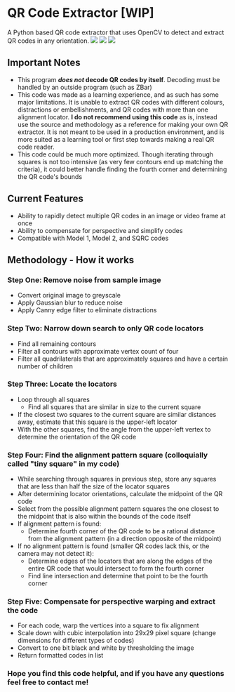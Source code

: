 # QR Code Extractor [WIP]
A Python based QR code extractor that uses OpenCV to detect and extract QR codes in any orientation.
<img src='https://chart.googleapis.com/chart?cht=qr&chl=Hello%20mate!&chs=180x180&choe=UTF-8&chld=L|2'>
<img src='https://chart.googleapis.com/chart?cht=qr&chl=Why%20are%20you&chs=180x180&choe=UTF-8&chld=L|2'>
<img src='https://chart.googleapis.com/chart?cht=qr&chl=looking%20at%20this%3F&chs=180x180&choe=UTF-8&chld=L|2'>
## Important Notes
 - This program ***does not* decode QR codes by itself**. Decoding must be handled by an outside program (such as ZBar)
  - This code was made as a learning experience, and as such has some major limitations. It is unable to extract QR codes with different colours, distractions or embellishments, and QR codes with more than one alignment locator. **I do not recommend using this code** as is, instead use the source and methodology as a reference for making your own QR extractor. It is not meant to be used in a production environment, and is more suited as a learning tool or first step towards making a real QR code reader.
 - This code could be much more optimized. Though iterating through squares is not too intensive (as very few contours end up matching the criteria), it could better handle finding the fourth corner and determining the QR code's bounds
## Current Features
  - Ability to rapidly detect multiple QR codes in an image or video frame at once
  - Ability to compensate for perspective and simplify codes
  - Compatible with Model 1, Model 2, and SQRC codes
## Methodology - How it works
  ### Step One: Remove noise from sample image
  - Convert original image to greyscale
  - Apply Gaussian blur to reduce noise
  - Apply Canny edge filter to eliminate distractions
  ### Step Two: Narrow down search to only QR code locators
  - Find all remaining contours
  - Filter all contours with approximate vertex count of four
  - Filter all quadrilaterals that are approximately squares and have a certain number of children
  ### Step Three: Locate the locators
  - Loop through all squares
    - Find all squares that are similar in size to the current square
  - If the closest two squares to the current square are similar distances away, estimate that this square is the upper-left locator
  - With the other squares, find the angle from the upper-left vertex to determine the orientation of the QR code
  ### Step Four: Find the alignment pattern square (colloquially called "tiny square" in my code)
  - While searching through squares in previous step, store any squares that are less than half the size of the locator squares
  - After determining locator orientations, calculate the midpoint of the QR code
  - Select from the possible alignment pattern squares the one closest to the midpoint that is also within the bounds of the code itself
  - If alignment pattern is found:
    - Determine fourth corner of the QR code to be a rational distance from the alignment pattern (in a direction opposite of the midpoint)
  - If no alignment pattern is found (smaller QR codes lack this, or the camera may not detect it):
    - Determine edges of the locators that are along the edges of the entire QR code that would intersect to form the fourth corner
    - Find line intersection and determine that point to be the fourth corner
  ### Step Five: Compensate for perspective warping and extract the code
  - For each code, warp the vertices into a square to fix alignment
  - Scale down with cubic interpolation into 29x29 pixel square (change dimensions for different types of codes)
  - Convert to one bit black and white by thresholding the image
  - Return formatted codes in list
 
 ### Hope you find this code helpful, and if you have any questions feel free to contact me!
